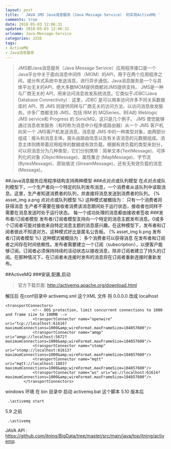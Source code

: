 ```yaml
---
layout: post
title: ' JAVA JMS Java消息服务（Java Message Service） 的实现ActiveMQ '
comments: true
date: 2018-05-03 12:06:31
updated: 2018-05-03 12:06:31
urlname: Java-Message-Service
categories: J2SE
tags:
- ActiveMQ
- Java消息服务
---
```

> JMS即Java消息服务（Java Message Service）应用程序接口是一个Java平台中关于面向消息中间件（MOM）的API，用于在两个应用程序之间，或分布式系统中发送消息，进行异步通信。Java消息服务是一个与具体平台无关的API，绝大多数MOM提供商都对JMS提供支持。
	JMS是一种与厂商无关的 API，用来访问消息收发系统消息。它类似于JDBC(Java Database Connectivity)：这里，JDBC 是可以用来访问许多不同关系数据库的 API，而 JMS 则提供同样与厂商无关的访问方法，以访问消息收发服务。许多厂商都支持 JMS，包括 IBM 的 MQSeries、BEA的 Weblogic JMS service和 Progress 的 SonicMQ，这只是几个例子。 JMS 使您能够通过消息收发服务（有时称为消息中介程序或路由器）从一个 JMS 客户机向另一个 JMS客户机发送消息。消息是 JMS 中的一种类型对象，由两部分组成：报头和消息主体。报头由路由信息以及有关该消息的元数据组成。消息主体则携带着应用程序的数据或有效负载。根据有效负载的类型来划分，可以将消息分为几种类型，它们分别携带：简单文本(TextMessage)、可序列化的对象 (ObjectMessage)、属性集合 (MapMessage)、字节流 (BytesMessage)、原始值流 (StreamMessage)，还有无有效负载的消息 (Message)。

##Java消息服务应用程序结构支持两种模型
###点对点或队列模型
在点对点或队列模型下，一个生产者向一个特定的队列发布消息，一个消费者从该队列中读取消息。这里，生产者知道消费者的队列，并直接将消息发送到消费者的队列。
{% asset_img a.png 点对点或队列模型 %}
这种模式被概括为：
只有一个消费者将获得消息
生产者不需要在接收者消费该消息期间处于运行状态，接收者也同样不需要在消息发送时处于运行状态。
每一个成功处理的消息都由接收者签收
###发布者/订阅者模型
发布者/订阅者模型支持向一个特定的消息主题发布消息。0或多个订阅者可能对接收来自特定消息主题的消息感兴趣。在这种模型下，发布者和订阅者彼此不知道对方。这种模式好比是匿名公告板。
{% asset_img b.png 发布者/订阅者模型 %}
 这种模式被概括为：
多个消费者可以获得消息
在发布者和订阅者之间存在时间依赖性。发布者需要建立一个订阅（subscription），以便客户能够订阅。订阅者必须保持持续的活动状态以接收消息，除非订阅者建立了持久的订阅。在那种情况下，在订阅者未连接时发布的消息将在订阅者重新连接时重新发布。

##ActiveMQ
###安装,配置,启动

> 官方下载页面: http://activemq.apache.org/download.html

解压后 在conf目录中 activemq.xml 这个XML 文件
将 0.0.0.0 改成 localhost
```
<transportConnectors>
            <!-- DOS protection, limit concurrent connections to 1000 and frame size to 100MB -->
            <transportConnector name="openwire" uri="tcp://localhost:61616?maximumConnections=1000&amp;wireFormat.maxFrameSize=104857600"/>
            <transportConnector name="amqp" uri="amqp://localhost:5672?maximumConnections=1000&amp;wireFormat.maxFrameSize=104857600"/>
            <transportConnector name="stomp" uri="stomp://localhost:61613?maximumConnections=1000&amp;wireFormat.maxFrameSize=104857600"/>
            <transportConnector name="mqtt" uri="mqtt://localhost:1883?maximumConnections=1000&amp;wireFormat.maxFrameSize=104857600"/>
            <transportConnector name="ws" uri="ws://localhost:61614?maximumConnections=1000&amp;wireFormat.maxFrameSize=104857600"/>
        </transportConnectors>
```
windows 环境 在 bin 目录中 启动 activemq.bat 这个脚本
 5.10 版本后
```
 .\activemq start
```
 5.9 之前

```
 .\activemq
```

JAVA API : https://github.com/itning/BigData/tree/master/src/main/java/top/itning/activemq
